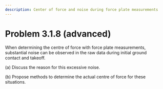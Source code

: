 ```yaml
---
description: Center of force and noise during force plate measurements.
---
```


# Problem 3.1.8 (advanced)

When determining the centre of force with force plate measurements, substantial noise can be observed in the raw data during initial ground contact and takeoff.&#x20;

(a) Discuss the reason for this excessive noise.&#x20;

(b) Propose methods to determine the actual centre of force for these situations.
